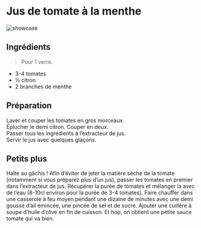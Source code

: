 # Jus de tomate à la menthe

![showcase](http://presse-legume.com/wp-content/uploads/2015/06/jus-tomate-menthe-4.jpg)

## Ingrédients

> Pour 1 verre.

* 3-4 tomates
* ½ citron
* 2 branches de menthe

## Préparation

Laver et couper les tomates en gros morceaux.  
Éplucher le demi citron. Couper en deux.  
Passer tous les ingrédients à l’extracteur de jus.  
Servir le jus avec quelques glaçons.

## Petits plus

Halte au gâchis ! Afin d’éviter de jeter la matière sèche de la tomate (notamment si vous préparez plus d’un jus), passer les tomates en premier dans l’extracteur de jus. Récupérer la purée de tomates et mélanger la avec de l’eau (8-10cl environ pour la purée de 3-4 tomates). Faire chauffer dans une casserole à feu moyen pendant une dizaine de minutes avec une demi gousse d’ail émincée, une pincée de sel et de sucre. Ajouter une cuillère à soupe d’huile d’olive en fin de cuisson. Et hop, on obtient une petite sauce tomate qui va bien.
